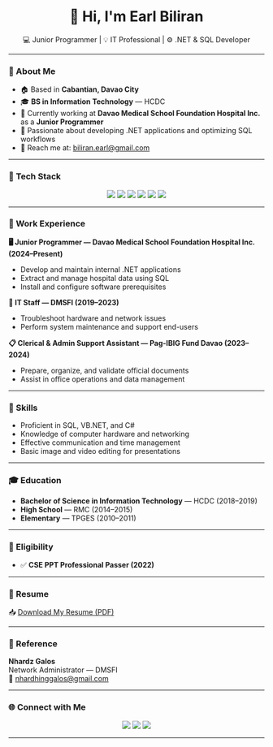 <h1 align="center">👋 Hi, I'm Earl Biliran</h1>

<p align="center">
  💻 Junior Programmer | 💡 IT Professional | ⚙️ .NET & SQL Developer  
</p>

---

### 📍 About Me
- 🏠 Based in **Cabantian, Davao City**
- 🎓 **BS in Information Technology** — HCDC  
- 💼 Currently working at **Davao Medical School Foundation Hospital Inc.** as a **Junior Programmer**
- 🎯 Passionate about developing .NET applications and optimizing SQL workflows  
- 📧 Reach me at: [biliran.earl@gmail.com](mailto:biliran.earl@gmail.com)

---

### 🧠 Tech Stack

<p align="center">
  <img src="https://img.shields.io/badge/.NET-512BD4?style=for-the-badge&logo=dotnet&logoColor=white"/>
  <img src="https://img.shields.io/badge/C%23-239120?style=for-the-badge&logo=c-sharp&logoColor=white"/>
  <img src="https://img.shields.io/badge/SQL-336791?style=for-the-badge&logo=mysql&logoColor=white"/>
  <img src="https://img.shields.io/badge/VB.NET-68217A?style=for-the-badge&logo=visualstudio&logoColor=white"/>
  <img src="https://img.shields.io/badge/HTML5-E34F26?style=for-the-badge&logo=html5&logoColor=white"/>
  <img src="https://img.shields.io/badge/CSS3-1572B6?style=for-the-badge&logo=css3&logoColor=white"/>
</p>

---

### 💼 Work Experience

**🖥️ Junior Programmer — Davao Medical School Foundation Hospital Inc. (2024–Present)**  
- Develop and maintain internal .NET applications  
- Extract and manage hospital data using SQL  
- Install and configure software prerequisites  

**🧰 IT Staff — DMSFI (2019–2023)**  
- Troubleshoot hardware and network issues  
- Perform system maintenance and support end-users  

**📋 Clerical & Admin Support Assistant — Pag-IBIG Fund Davao (2023–2024)**  
- Prepare, organize, and validate official documents  
- Assist in office operations and data management  

---

### 🧩 Skills
- Proficient in SQL, VB.NET, and C#  
- Knowledge of computer hardware and networking  
- Effective communication and time management  
- Basic image and video editing for presentations  

---

### 🎓 Education
- **Bachelor of Science in Information Technology** — HCDC (2018–2019)  
- **High School** — RMC (2014–2015)  
- **Elementary** — TPGES (2010–2011)  

---

### 🪪 Eligibility
- ✅ **CSE PPT Professional Passer (2022)**  

---

### 📄 Resume
📥 [Download My Resume (PDF)](Earl%20Resume%20Updated.pdf)

---

### 👥 Reference
**Nhardz Galos**  
Network Administrator — DMSFI  
📧 [nhardhinggalos@gmail.com](mailto:nhardhinggalos@gmail.com)

---

### 🌐 Connect with Me

<p align="center">
  <a href="mailto:biliran.earl@gmail.com"><img src="https://img.shields.io/badge/Email-D14836?style=for-the-badge&logo=gmail&logoColor=white"/></a>
  <a href="https://www.linkedin.com" target="_blank"><img src="https://img.shields.io/badge/LinkedIn-0077B5?style=for-the-badge&logo=linkedin&logoColor=white"/></a>
  <a href="https://github.com/earlbiliran" target="_blank"><img src="https://img.shields.io/badge/GitHub-181717?style=for-the-badge&logo=github&logoColor=white"/></a>
</p>

---


